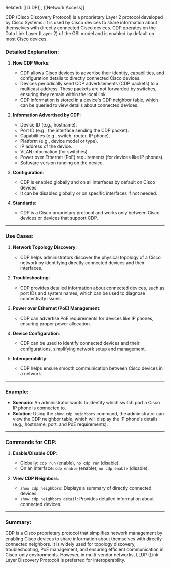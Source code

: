 Related: [[LLDP]], [[Network Access]]

CDP (Cisco Discovery Protocol) is a proprietary Layer 2 protocol developed by Cisco Systems. It is used by Cisco devices to share information about themselves with directly connected Cisco devices. CDP operates on the Data Link Layer (Layer 2) of the OSI model and is enabled by default on most Cisco devices.

### Detailed Explanation:

1. **How CDP Works**:
    
    - CDP allows Cisco devices to advertise their identity, capabilities, and configuration details to directly connected Cisco devices.
    - Devices periodically send CDP advertisements (CDP packets) to a multicast address. These packets are not forwarded by switches, ensuring they remain within the local link.
    - CDP information is stored in a device's CDP neighbor table, which can be queried to view details about connected devices.
2. **Information Advertised by CDP**:
    
    - Device ID (e.g., hostname).
    - Port ID (e.g., the interface sending the CDP packet).
    - Capabilities (e.g., switch, router, IP phone).
    - Platform (e.g., device model or type).
    - IP address of the device.
    - VLAN information (for switches).
    - Power over Ethernet (PoE) requirements (for devices like IP phones).
    - Software version running on the device.
3. **Configuration**:
    
    - CDP is enabled globally and on all interfaces by default on Cisco devices.
    - It can be disabled globally or on specific interfaces if not needed.
4. **Standards**:
    
    - CDP is a Cisco proprietary protocol and works only between Cisco devices or devices that support CDP.

---

### Use Cases:

1. **Network Topology Discovery**:
    
    - CDP helps administrators discover the physical topology of a Cisco network by identifying directly connected devices and their interfaces.
2. **Troubleshooting**:
    
    - CDP provides detailed information about connected devices, such as port IDs and system names, which can be used to diagnose connectivity issues.
3. **Power over Ethernet (PoE) Management**:
    
    - CDP can advertise PoE requirements for devices like IP phones, ensuring proper power allocation.
4. **Device Configuration**:
    
    - CDP can be used to identify connected devices and their configurations, simplifying network setup and management.
5. **Interoperability**:
    
    - CDP helps ensure smooth communication between Cisco devices in a network.

---

### Example:

- **Scenario**: An administrator wants to identify which switch port a Cisco IP phone is connected to.
- **Solution**: Using the `show cdp neighbors` command, the administrator can view the CDP neighbor table, which will display the IP phone's details (e.g., hostname, port, and PoE requirements).

---

### Commands for CDP:

1. **Enable/Disable CDP**:
    
    - Globally: `cdp run` (enable), `no cdp run` (disable).
    - On an interface: `cdp enable` (enable), `no cdp enable` (disable).
2. **View CDP Neighbors**:
    
    - `show cdp neighbors`: Displays a summary of directly connected devices.
    - `show cdp neighbors detail`: Provides detailed information about connected devices.

---

### Summary:

CDP is a Cisco proprietary protocol that simplifies network management by enabling Cisco devices to share information about themselves with directly connected neighbors. It is widely used for topology discovery, troubleshooting, PoE management, and ensuring efficient communication in Cisco-only environments. However, in multi-vendor networks, LLDP (Link Layer Discovery Protocol) is preferred for interoperability.